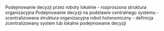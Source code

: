 Podejmowanie decyzji przez roboty lokalnie - rozproszona struktura organizacyjna
Podejmowanie decyzji na podstawie centralnego systemu - scentralizowana struktura organizacyjna
robot holonomiczny - definicja
zcentralizowany system lub lokalne podejmowanie decyzji
